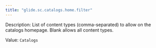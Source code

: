 ```yaml
---
title: "glide.sc.catalogs.home.filter"
---
```


Description: List of content types (comma-separated) to allow on the catalogs homepage. Blank allows all content types.

Value: `Catalogs`